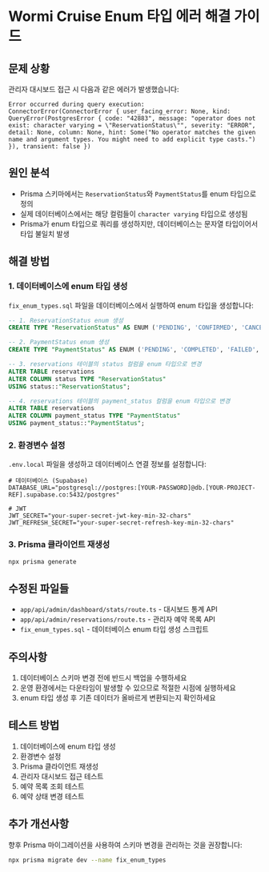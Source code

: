 # Wormi Cruise Enum 타입 에러 해결 가이드

## 문제 상황
관리자 대시보드 접근 시 다음과 같은 에러가 발생했습니다:

```
Error occurred during query execution:
ConnectorError(ConnectorError { user_facing_error: None, kind: QueryError(PostgresError { code: "42883", message: "operator does not exist: character varying = \"ReservationStatus\"", severity: "ERROR", detail: None, column: None, hint: Some("No operator matches the given name and argument types. You might need to add explicit type casts.") }), transient: false })
```

## 원인 분석
- Prisma 스키마에서는 `ReservationStatus`와 `PaymentStatus`를 enum 타입으로 정의
- 실제 데이터베이스에서는 해당 컬럼들이 `character varying` 타입으로 생성됨
- Prisma가 enum 타입으로 쿼리를 생성하지만, 데이터베이스는 문자열 타입이어서 타입 불일치 발생

## 해결 방법

### 1. 데이터베이스에 enum 타입 생성
`fix_enum_types.sql` 파일을 데이터베이스에서 실행하여 enum 타입을 생성합니다:

```sql
-- 1. ReservationStatus enum 생성
CREATE TYPE "ReservationStatus" AS ENUM ('PENDING', 'CONFIRMED', 'CANCELLED');

-- 2. PaymentStatus enum 생성  
CREATE TYPE "PaymentStatus" AS ENUM ('PENDING', 'COMPLETED', 'FAILED', 'REFUNDED');

-- 3. reservations 테이블의 status 컬럼을 enum 타입으로 변경
ALTER TABLE reservations 
ALTER COLUMN status TYPE "ReservationStatus" 
USING status::"ReservationStatus";

-- 4. reservations 테이블의 payment_status 컬럼을 enum 타입으로 변경
ALTER TABLE reservations 
ALTER COLUMN payment_status TYPE "PaymentStatus" 
USING payment_status::"PaymentStatus";
```

### 2. 환경변수 설정
`.env.local` 파일을 생성하고 데이터베이스 연결 정보를 설정합니다:

```env
# 데이터베이스 (Supabase)
DATABASE_URL="postgresql://postgres:[YOUR-PASSWORD]@db.[YOUR-PROJECT-REF].supabase.co:5432/postgres"

# JWT
JWT_SECRET="your-super-secret-jwt-key-min-32-chars"
JWT_REFRESH_SECRET="your-super-secret-refresh-key-min-32-chars"
```

### 3. Prisma 클라이언트 재생성
```bash
npx prisma generate
```

## 수정된 파일들
- `app/api/admin/dashboard/stats/route.ts` - 대시보드 통계 API
- `app/api/admin/reservations/route.ts` - 관리자 예약 목록 API
- `fix_enum_types.sql` - 데이터베이스 enum 타입 생성 스크립트

## 주의사항
1. 데이터베이스 스키마 변경 전에 반드시 백업을 수행하세요
2. 운영 환경에서는 다운타임이 발생할 수 있으므로 적절한 시점에 실행하세요
3. enum 타입 생성 후 기존 데이터가 올바르게 변환되는지 확인하세요

## 테스트 방법
1. 데이터베이스에 enum 타입 생성
2. 환경변수 설정
3. Prisma 클라이언트 재생성
4. 관리자 대시보드 접근 테스트
5. 예약 목록 조회 테스트
6. 예약 상태 변경 테스트

## 추가 개선사항
향후 Prisma 마이그레이션을 사용하여 스키마 변경을 관리하는 것을 권장합니다:

```bash
npx prisma migrate dev --name fix_enum_types
```

